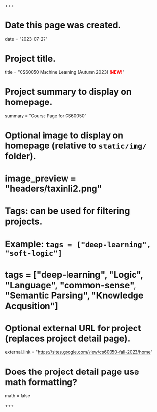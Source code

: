 +++
# Date this page was created.
date = "2023-07-27"

# Project title.
title = "CS60050 Machine Learning (Autumn 2023) <span style='font-weight: bold;color: red'>!NEW!</span>"

# Project summary to display on homepage.
summary = "Course Page for CS60050"

# Optional image to display on homepage (relative to `static/img/` folder).
# image_preview = "headers/taxinli2.png"

# Tags: can be used for filtering projects.
# Example: `tags = ["deep-learning", "soft-logic"]`
# tags = ["deep-learning", "Logic", "Language", "common-sense", "Semantic Parsing", "Knowledge Acqusition"]

# Optional external URL for project (replaces project detail page).
external_link = "https://sites.google.com/view/cs60050-fall-2023/home"

# Does the project detail page use math formatting?
math = false

+++ 

